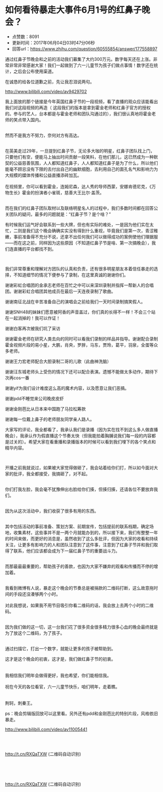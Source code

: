# 如何看待暴走大事件6月1号的红鼻子晚会？
- 点赞数：8091
- 更新时间：2017年06月04日03时47分06秒
- 回答url：https://www.zhihu.com/question/60555854/answer/177558897
<body>
 <p data-pid="EzxlIvRp">通过红鼻子节晚会和之前的活动我们募集了大约300万元。数字每天还在上涨。非常非常非常感谢大家！我们一起做到了六一儿童节为孩子们做点事情！数字还在统计，之后会公布使用渠道。</p>
 <p data-pid="5cVKWrg8">在诚恳的给各位道歉之前，先让我忍泪说两句。<br></p>
 <p data-pid="8iUX2hVf"><a href="https://link.zhihu.com/?target=http%3A//www.bilibili.com/video/av9429702" class=" external" target="_blank" rel="nofollow noreferrer"><span class="invisible">http://www.</span><span class="visible">bilibili.com/video/av94</span><span class="invisible">29702</span><span class="ellipsis"></span></a><br></p>
 <p data-pid="7PPAd6r1">我上面放的那个链接是今年英国红鼻子节的一段视频，看了直播的观众应该能看出我们对这段视频的再造（ 这段我们的版本是拿到霍金老师和红鼻子官方的授权的。参与的艺人，台本都是与霍金老师和团队沟通过的），我们很认真地将霍金老师的笑点带入国内。<br><br></p>
 <p data-pid="KrEd3key">然而不是我方不努力，奈何对方有高达。<br><br></p>
 <p data-pid="Z6MV0fRo">在英美走过29年，一旦提到红鼻子节，无论多大咖的明星，红鼻子团队找上门，只要他们有空，便能马上抽出时间贡献一段笑料，在他们那儿，这已然成为一种默契的公益慈善氛围，人人都知道红鼻子，人人都知道红鼻子是为了什么，所以他们能毫不顾忌没有下限的去付出自己的幽默细胞，去利用自己的面孔名气和影响力为大规模的媒体传播和公益直播添砖加瓦。<br><br>
  在视频里，你可以看到霍金，连姆尼森，达人秀的导师西蒙，安娜肯德尼克，《万物生长》霍金的扮演者小雀斑，慈善大王比尔·盖茨。<br><br></p>
 <p data-pid="BUvtw0sC">而在我们的红鼻子团队取材以及联络明星名人的过程中，我们多数时间都在回答公关团队的疑问，最多的问题就是：“红鼻子节？是个啥？”</p>
 <p data-pid="ktcVIimq">有时候我们运气好会联系到一些大牌，但也有实际的难处，一是因为他们实在太忙，二则是我们这个晚会确确实实没有得到什么重视，毕竟我们是第一次，青涩稚嫩，事前准备得不充分不说，还拿不出任何我们可以做得成功的案例使他们理据服——而在这之前，同样因为这些原因（不知道红鼻子节是啥、第一次搞晚会），我们连直播的平台都找不到。</p>
 <br>
 <p data-pid="B9MmLu4e">我们非常尊重和理解对方团队的认真和负责，还有很多明星朋友本着信任暴走的选择，不知道细节的情况下便参与了录制，在这里真诚的谢谢你们。</p>
 <p data-pid="WEsKuHc_">谢谢彩虹合唱团的金承志老师在百忙之中可以来深圳录制并指挥一帮新人的合唱团。谢谢彩虹合唱团其他成员在最后一天连夜录制了歌曲。</p>
 <p data-pid="Rv3m2yPA">谢谢南征北战在辛苦准备自己的演唱会之前给我们一天时间录制搞笑假人。</p>
 <p data-pid="Ri4wLlAf">谢谢SNH48的妹妹们愿意被阿香的声音盖过，你们真的长得不一样！不会三个站在一起消掉的！我可以作证！</p>
 <p data-pid="Fc_TNaJv">谢谢白客再次被我们坑了采访</p>
 <p data-pid="lwjFS5OL">谢谢霍金老师在研究人类去向的同时可以看我们录制的样品并指导。谢谢配合录制霍金视频片段的易小星，大鹏，肖央，罗胖，马东，贾玲，葛平，羽泉，全蛋等众多老师。</p>
 <p data-pid="4nGKXvpg">谢谢王力宏老师配合大胆录制二哥的儿歌（此曲神洗脑）</p>
 <p data-pid="8Fdl44I0">谢谢汪东城老师头上受伤的情况下还可以配合表演。遗憾不能做太多动作，期待下次再cos一番</p>
 <p data-pid="3QTv8TL5">谢谢yif为我们设计难度这么高的魔术内容，以及愿意让我们恶搞。</p>
 <p data-pid="9tjdFCu5">谢谢pdd不睡觉来公司晚皮皮虾</p>
 <p data-pid="OiKRa4sv">谢谢金刚芭比从日本来中国跑了马拉松筹款</p>
 <p data-pid="CIhI9WFY">谢谢每一位戴上鼻子的老师朋友同学亲人路人。</p>
 <p data-pid="mFJ_lwLs">大家写的评论，我全都看了，我承认我们是录播（因为实在找不到这么多人做直播晚会），我承认作为假直播这个节奏太快（但我能拍着胸脯说我们每一段的内容都是过关的）。希望大家在看重播和录播版本的时候可以看到我们埋下的各个笑点和精华内容。</p>
 <br>
 <p data-pid="S0KEofP7">开播之前我就说过，如果被大家觉得做砸了，我会站着给你们打，所以如今面对大家的批评，我全都接受，我搞砸了，对不起。<br><br></p>
 <p data-pid="LKS62rkP">你们打我左脸，我会毫不犹豫伸出右脸给你们揍，但揍归揍，还请各位不要放弃我们。<br><br></p>
 <p data-pid="c_PPmnzp">因为从这次活动中，我们收获了很多有用的东西。<br><br></p>
 <p data-pid="4iUF_Hys">其中包括活动的事前准备、策划方案、前期宣传，包括提前的联系档期，确定场地，收集素材，这些事并不是一两个月就能办到的，所以接下来，我们有整整一年的时间来做，而更好的消息是，虽然收到了这么多批评，但因为大家的收看和持续关注，让更多有影响力的人和团队注意到了这件事，注意到了红鼻子节并和我们取得了联系，他们应该都会成为下一届红鼻子节的重要战斗力。<br><br></p>
 <p data-pid="BGqh1GcL">而那最最最重要的，帮助孩子的善款，也因为大家不嫌弃的观看和传播而不停的增加着。<br><br></p>
 <p data-pid="OFGn96Ue">我看到微博有人说，暴走这个晚会的节奏总是被捐款的二维码打断，这么故意拖时间的手段还没凑够两个小时。<br><br>
  对此我想说，如果我不用节目吸引你看二维码的话，我会放上去两个小时的二维码。<br><br></p>
 <p data-pid="WL9tI3gn">因为我们做的这一切，这一台我们花了很多资金很多精力很多心血的晚会最终就是为了放这个二维码，为了孩子。<br><br></p>
 <p data-pid="fdOPRy9r">通过扫描它，打出一个数字，就能让更多的孩子被帮助到。<br></p>
 <p data-pid="3S6EbmTq">这才是这个晚会的初衷，这才是，我们做红鼻子节的初衷。<br><br><br>
  我相信我们明年会做得更好，我也希望，你们能相信我。<br><br>
  祝在今天的各位看官，六一儿童节快乐，咱们明年，走着瞧。<br><br><br>
  荆轲，刺秦王。</p>
 <p data-pid="mL8c72jC">ps：晚会剪辑版回放可以这里看。另外还有pdd和金刚芭比的特别片段，风格依旧暴走。</p>
 <p data-pid="Y9EuIau6"><a href="https://link.zhihu.com/?target=http%3A//www.bilibili.com/video/av11005441" class=" external" target="_blank" rel="nofollow noreferrer"><span class="invisible">http://www.</span><span class="visible">bilibili.com/video/av11</span><span class="invisible">005441</span><span class="ellipsis"></span></a><br></p>
 <br>
 <br>
 <p><a href="https://link.zhihu.com/?target=http%3A//t.cn/RXQaTXW" class=" external" target="_blank" rel="nofollow noreferrer"><span class="invisible">http://</span><span class="visible">t.cn/RXQaTXW</span><span class="invisible"></span></a> (二维码自动识别)</p>
 <br>
 <br>
 <br>
 <p><a href="https://link.zhihu.com/?target=http%3A//t.cn/RXQaTXW" class=" external" target="_blank" rel="nofollow noreferrer"><span class="invisible">http://</span><span class="visible">t.cn/RXQaTXW</span><span class="invisible"></span></a> (二维码自动识别)</p>
</body>